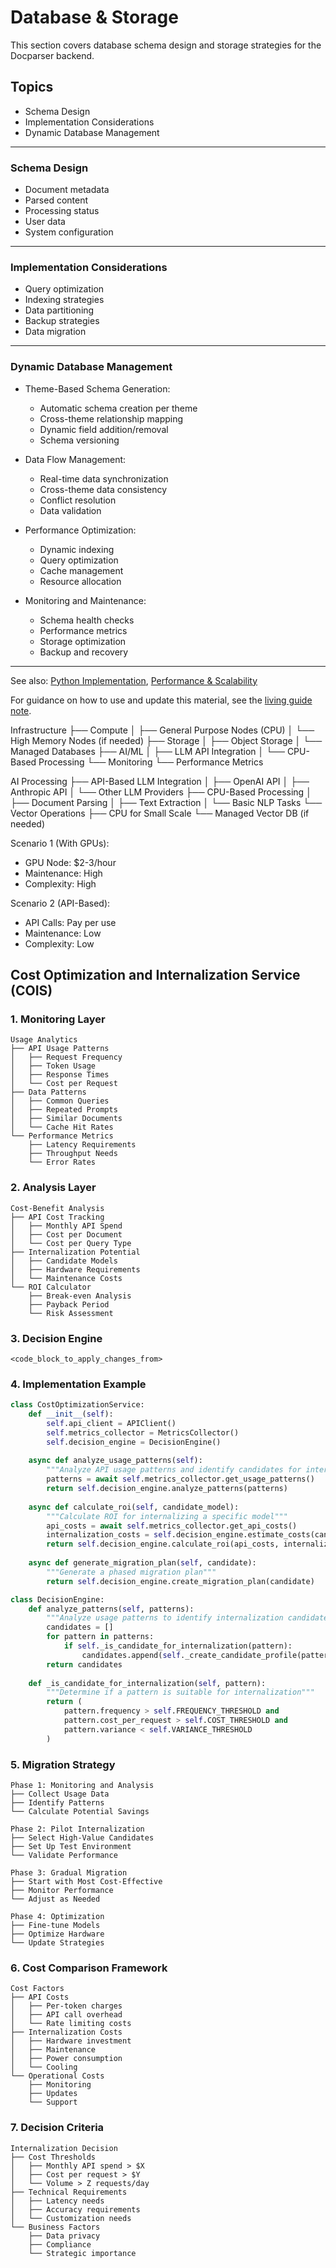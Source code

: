 # Database & Storage

This section covers database schema design and storage strategies for the Docparser backend.

## Topics
- Schema Design
- Implementation Considerations
- Dynamic Database Management

---

### Schema Design
- Document metadata
- Parsed content
- Processing status
- User data
- System configuration

---

### Implementation Considerations
- Query optimization
- Indexing strategies
- Data partitioning
- Backup strategies
- Data migration

---

### Dynamic Database Management
- Theme-Based Schema Generation:
  * Automatic schema creation per theme
  * Cross-theme relationship mapping
  * Dynamic field addition/removal
  * Schema versioning

- Data Flow Management:
  * Real-time data synchronization
  * Cross-theme data consistency
  * Conflict resolution
  * Data validation

- Performance Optimization:
  * Dynamic indexing
  * Query optimization
  * Cache management
  * Resource allocation

- Monitoring and Maintenance:
  * Schema health checks
  * Performance metrics
  * Storage optimization
  * Backup and recovery

---

See also: [Python Implementation](python_implementation.md), [Performance & Scalability](performance_scalability.md)

For guidance on how to use and update this material, see the [living guide note](README.md#living-guide-note).

Infrastructure
├── Compute
│   ├── General Purpose Nodes (CPU)
│   └── High Memory Nodes (if needed)
├── Storage
│   ├── Object Storage
│   └── Managed Databases
├── AI/ML
│   ├── LLM API Integration
│   └── CPU-Based Processing
└── Monitoring
    └── Performance Metrics

AI Processing
├── API-Based LLM Integration
│   ├── OpenAI API
│   ├── Anthropic API
│   └── Other LLM Providers
├── CPU-Based Processing
│   ├── Document Parsing
│   ├── Text Extraction
│   └── Basic NLP Tasks
└── Vector Operations
    ├── CPU for Small Scale
    └── Managed Vector DB (if needed)

Scenario 1 (With GPUs):
- GPU Node: $2-3/hour
- Maintenance: High
- Complexity: High

Scenario 2 (API-Based):
- API Calls: Pay per use
- Maintenance: Low
- Complexity: Low


## Cost Optimization and Internalization Service (COIS)

### 1. Monitoring Layer
```
Usage Analytics
├── API Usage Patterns
│   ├── Request Frequency
│   ├── Token Usage
│   ├── Response Times
│   └── Cost per Request
├── Data Patterns
│   ├── Common Queries
│   ├── Repeated Prompts
│   ├── Similar Documents
│   └── Cache Hit Rates
└── Performance Metrics
    ├── Latency Requirements
    ├── Throughput Needs
    └── Error Rates
```

### 2. Analysis Layer
```
Cost-Benefit Analysis
├── API Cost Tracking
│   ├── Monthly API Spend
│   ├── Cost per Document
│   └── Cost per Query Type
├── Internalization Potential
│   ├── Candidate Models
│   ├── Hardware Requirements
│   └── Maintenance Costs
└── ROI Calculator
    ├── Break-even Analysis
    ├── Payback Period
    └── Risk Assessment
```

### 3. Decision Engine
```
<code_block_to_apply_changes_from>
```

### 4. Implementation Example

```python
class CostOptimizationService:
    def __init__(self):
        self.api_client = APIClient()
        self.metrics_collector = MetricsCollector()
        self.decision_engine = DecisionEngine()
        
    async def analyze_usage_patterns(self):
        """Analyze API usage patterns and identify candidates for internalization"""
        patterns = await self.metrics_collector.get_usage_patterns()
        return self.decision_engine.analyze_patterns(patterns)
    
    async def calculate_roi(self, candidate_model):
        """Calculate ROI for internalizing a specific model"""
        api_costs = await self.metrics_collector.get_api_costs()
        internalization_costs = self.decision_engine.estimate_costs(candidate_model)
        return self.decision_engine.calculate_roi(api_costs, internalization_costs)
    
    async def generate_migration_plan(self, candidate):
        """Generate a phased migration plan"""
        return self.decision_engine.create_migration_plan(candidate)

class DecisionEngine:
    def analyze_patterns(self, patterns):
        """Analyze usage patterns to identify internalization candidates"""
        candidates = []
        for pattern in patterns:
            if self._is_candidate_for_internalization(pattern):
                candidates.append(self._create_candidate_profile(pattern))
        return candidates
    
    def _is_candidate_for_internalization(self, pattern):
        """Determine if a pattern is suitable for internalization"""
        return (
            pattern.frequency > self.FREQUENCY_THRESHOLD and
            pattern.cost_per_request > self.COST_THRESHOLD and
            pattern.variance < self.VARIANCE_THRESHOLD
        )
```

### 5. Migration Strategy

```
Phase 1: Monitoring and Analysis
├── Collect Usage Data
├── Identify Patterns
└── Calculate Potential Savings

Phase 2: Pilot Internalization
├── Select High-Value Candidates
├── Set Up Test Environment
└── Validate Performance

Phase 3: Gradual Migration
├── Start with Most Cost-Effective
├── Monitor Performance
└── Adjust as Needed

Phase 4: Optimization
├── Fine-tune Models
├── Optimize Hardware
└── Update Strategies
```

### 6. Cost Comparison Framework

```
Cost Factors
├── API Costs
│   ├── Per-token charges
│   ├── API call overhead
│   └── Rate limiting costs
├── Internalization Costs
│   ├── Hardware investment
│   ├── Maintenance
│   ├── Power consumption
│   └── Cooling
└── Operational Costs
    ├── Monitoring
    ├── Updates
    └── Support
```

### 7. Decision Criteria

```
Internalization Decision
├── Cost Thresholds
│   ├── Monthly API spend > $X
│   ├── Cost per request > $Y
│   └── Volume > Z requests/day
├── Technical Requirements
│   ├── Latency needs
│   ├── Accuracy requirements
│   └── Customization needs
└── Business Factors
    ├── Data privacy
    ├── Compliance
    └── Strategic importance
```
